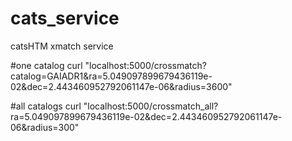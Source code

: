 # cats_service
catsHTM xmatch service

#one catalog
curl "localhost:5000/crossmatch?catalog=GAIADR1&ra=5.049097899679436119e-02&dec=2.443460952792061147e-06&radius=3600"


#all catalogs
curl "localhost:5000/crossmatch_all?ra=5.049097899679436119e-02&dec=2.443460952792061147e-06&radius=300"
